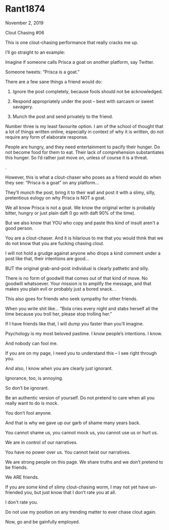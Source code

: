# Rant1874



November 2, 2019

Clout Chasing #06

This is one clout-chasing performance that really cracks me up.

I’ll go straight to an example:

Imagine if someone calls Prisca a goat on another platform, say Twitter.

Someone tweets: “Prisca is a goat.”

There are a few sane things a friend would do:

1. Ignore the post completely, because fools should not be acknowledged.

2. Respond appropriately under the post – best with sarcasm or sweet savagery.

3. Munch the post and send privately to the friend.

Number three is my least favourite option. I am of the school of thought that a lot of things written online, especially in context of why it is written, do not require any form of elaborate response. 

People are hungry, and they need entertainment to pacify their hunger. Do not become food for them to eat.
Their lack of comprehension substantiates this hunger. So I’d rather just move on, unless of course it is a threat.

.

However, this is what a clout-chaser who poses as a friend would do when they see: “Prisca is a goat” on any platform…

They’ll munch the post, bring it to their wall and post it with a slimy, silly, pretentious eulogy on why Prisca is NOT a goat.

We all know Prisca is not a goat. We know the original writer is probably bitter, hungry or just plain daft (I go with daft 90% of the time).

But we also know that YOU who copy and paste this kind of insult aren't a good person.

You are a clout-chaser. And it is hilarious to me that you would think that we do not know that you are fucking chasing clout.

I will not hold a grudge against anyone who drops a kind comment under a post like that, their intentions are good...

BUT the original grab-and-post individual is clearly pathetic and silly.

There is no form of goodwill that comes out of that kind of move. No goodwill whatsoever. Your mission is to amplify the message, and that makes you plain evil or probably just a bored snack.
.

This also goes for friends who seek sympathy for other friends.

When you write shit like… “Bola cries every night and stabs herself all the time because you troll her, please stop trolling her.”

If I have friends like that, I will dump you faster than you’ll imagine.

Psychology is my most beloved pastime. I know people’s intentions. I know.

And nobody can fool me.

If you are on my page, I need you to understand this – I see right through you.

And also, I know when you are clearly just ignorant.

Ignorance, too, is annoying.

So don’t be ignorant.

Be an authentic version of yourself. Do not pretend to care when all you really want to do is mock.

You don’t fool anyone.

And that is why we gave up our garb of shame many years back.

You cannot shame us, you cannot mock us, you cannot use us or hurt us.

We are in control of our narratives.

You have no power over us. You cannot twist our narratives.

We are strong people on this page. We share truths and we don’t pretend to be friends.

We ARE friends.

If you are some kind of slimy clout-chasing worm, I may not yet have un-friended you, but just know that I don’t rate you at all.

I don't rate you.

Do not use my position on any trending matter to ever chase clout again.

Now, go and be gainfully employed.